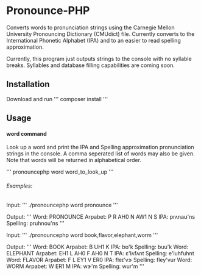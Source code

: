 # Pronounce-PHP

Converts words to pronunciation strings using the Carnegie Mellon University Pronouncing Dictionary (CMUdict) file.  Currently converts to the International Phonetic Alphabet (IPA) and to an easier to read spelling approximation.

Currently, this program just outputs strings to the console with no syllable breaks. Syllables and database filling capabilities are coming soon.

## Installation

Download and run 
'''
composer install
'''

## Usage

#### word command

Look up a word and print the IPA and Spelling approximation pronunciation strings in the console. A comma seperated list of words may also be given. Note that words will be returned in alphabetical order.

'''
pronouncephp word word_to_look_up
'''

###### Examples:

Input:
'''
./pronouncephp word pronounce
'''

Output:
'''
Word: PRONOUNCE
Arpabet: P R AH0 N AW1 N S IPA: prʌnaʊ'ns Spelling: pruhnou'ns
'''

Input:
'''
./pronouncephp word book,flavor,elephant,worm
'''

Output:
'''
Word: BOOK
Arpabet: B UH1 K IPA: bʊ'k Spelling: buu'k
Word: ELEPHANT
Arpabet: EH1 L AH0 F AH0 N T IPA: ɛ'ɫʌfʌnt Spelling: e'luhfuhnt
Word: FLAVOR
Arpabet: F L EY1 V ER0 IPA: fɫeɪ'vɝ Spelling: fley'vur
Word: WORM
Arpabet: W ER1 M IPA: wɝ'm Spelling: wur'm
'''